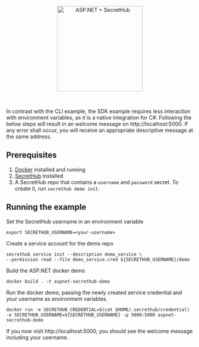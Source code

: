 <p align="center">
  <img src="https://secrethub.io/img/integrations/aspnet/github-banner.png?v1" alt="ASP.NET + SecretHub" height="230">
</p>
<br/>

In contrast with the CLI example, the SDK example requires less interaction with environment variables, as it is a native integration for C#. Following the below steps will result in an welcome message on http://localhost:5000. If any error shall occur, you will receive an appropriate descriptive message at the same address.

## Prerequisites
1. [Docker](https://docs.docker.com/install/) installed and running
1. [SecretHub](https://secrethub.io/docs/start/getting-started/#install) installed
1. A SecretHub repo that contains a `username` and `password` secret. To create it, run `secrethub demo init`.

## Running the example

Set the SecretHub username in an environment variable
```
export SECRETHUB_USERNAME=<your-username>
```

Create a service account for the demo repo
```
secrethub service init --description demo_service \
--permission read --file demo_service.cred ${SECRETHUB_USERNAME}/demo
```

Build the ASP.NET docker demo
```
docker build . -t aspnet-secrethub-demo
```

Run the docker demo, passing the newly created service credential and your username as environment variables.
```
docker run -e SECRETHUB_CREDENTIAL=$(cat $HOME/.secrethub/credential) -e SECRETHUB_USERNAME=${SECRETHUB_USERNAME} -p 5000:5000 aspnet-secrethub-demo
```

If you now visit http://localhost:5000, you should see the welcome message including your username.
